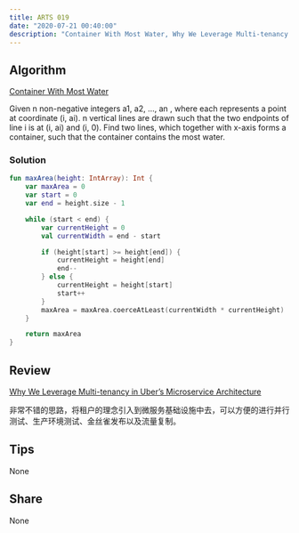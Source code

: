 ```yaml
---
title: ARTS 019
date: "2020-07-21 00:40:00"
description: "Container With Most Water, Why We Leverage Multi-tenancy in Uber’s Microservice Architecture"
---
```


## Algorithm
[Container With Most Water](https://leetcode.com/problems/container-with-most-water/)

Given n non-negative integers a1, a2, ..., an , where each represents a point at coordinate (i, ai). n vertical lines are drawn such that the two endpoints of line i is at (i, ai) and (i, 0). Find two lines, which together with x-axis forms a container, such that the container contains the most water.

### Solution

```kotlin
fun maxArea(height: IntArray): Int {
    var maxArea = 0
    var start = 0
    var end = height.size - 1

    while (start < end) {
        var currentHeight = 0
        val currentWidth = end - start

        if (height[start] >= height[end]) {
            currentHeight = height[end]
            end--
        } else {
            currentHeight = height[start]
            start++
        }
        maxArea = maxArea.coerceAtLeast(currentWidth * currentHeight)
    }

    return maxArea
}
```

## Review
[Why We Leverage Multi-tenancy in Uber’s Microservice Architecture](https://eng.uber.com/multitenancy-microservice-architecture/)

非常不错的思路，将租户的理念引入到微服务基础设施中去，可以方便的进行并行测试、生产环境测试、金丝雀发布以及流量复制。

## Tips
None

## Share
None